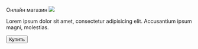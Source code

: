 <!DOCTYPE html>
<html lang="ru">
<head>
    <meta charset="UTF-8">
    <title>Shop</title>
</head>
<body>
    <div id = "main"
        <h1>Онлайн магазин</h1>
        <img src = "https://cdn-icons.png.flation.com/512/3595/3595455.png">
        <p>Lorem ipsum dolor sit amet, consectetur adipisicing elit. Accusantium ipsum magni, molestias.</p>
        <button id = "buy">Купить</button>
    </div>
</body>
</html>
